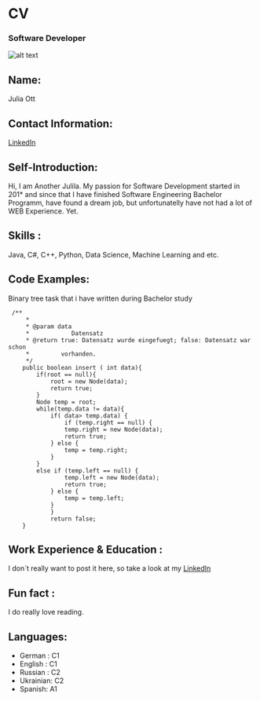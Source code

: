 
# CV 
### Software Developer 

![alt text]( https://t3.ftcdn.net/jpg/02/97/20/90/240_F_297209036_MNHVMIAzWTzIysYMcfZMnT2uaihTtjT6.jpg "Logo Title Text 1")


## Name: 
Julia Ott

## Contact Information: 
[LinkedIn](https://de.linkedin.com/in/yulia-ott-bb306b1a1) 

## Self-Introduction: 
Hi, I am Another Julila. My passion for Software Development started in 201* and since that I have finished Software Engineering Bachelor 
Programm, have found a dream job, but unfortunatelly have not had a lot of WEB Experience. Yet. 

## Skills :
Java, C#, C++, Python, Data Science, Machine Learning and etc. 

## Code Examples: 
Binary tree task that i have written during Bachelor study
```
 /**
     *
     * @param data
     *            Datensatz
     * @return true: Datensatz wurde eingefuegt; false: Datensatz war schon
     *         vorhanden.
     */
    public boolean insert ( int data){
        if(root == null){
            root = new Node(data);
            return true;
        }
        Node temp = root;
        while(temp.data != data){
            if( data> temp.data) {
                if (temp.right == null) {
                temp.right = new Node(data);
                return true;
            } else {
                temp = temp.right;
            }
        }
        else if (temp.left == null) {
                temp.left = new Node(data);
                return true;
            } else {
                temp = temp.left;
            }
            }
            return false;
    }
```

## Work Experience & Education :
I don´t really want to post it here, so take a look at my [LinkedIn](https://de.linkedin.com/in/yulia-ott-bb306b1a1) 

## Fun fact :
I do really love reading. 


## Languages:  
* German : C1  
* English : C1 
* Russian : C2 
* Ukrainian: C2 
* Spanish: A1
 
